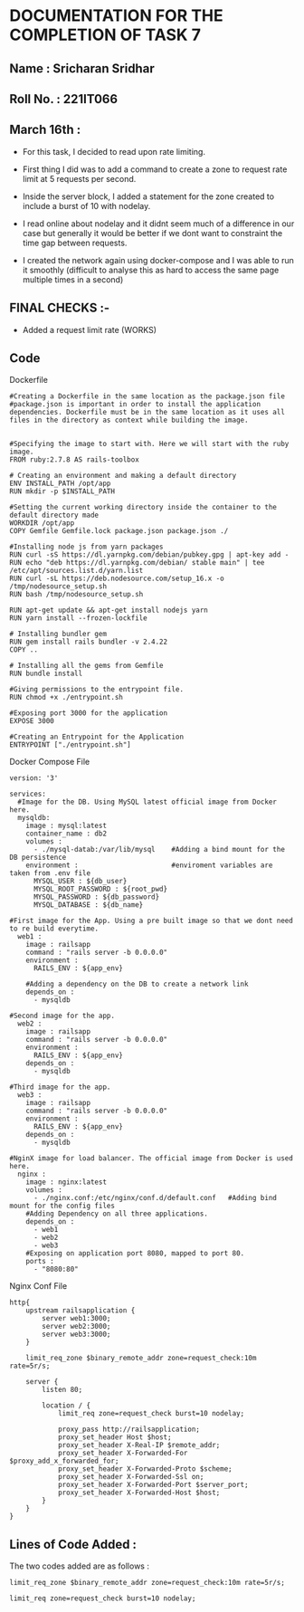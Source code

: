 # DOCUMENTATION FOR THE COMPLETION OF TASK 7

## Name : Sricharan Sridhar
## Roll No. : 221IT066

## March 16th :

* For this task, I decided to read upon rate limiting.
* First thing I did was to add a command to create a zone to request rate limit at 5 requests per second.
* Inside the server block, I added a statement for the zone created to include a burst of 10 with nodelay.
* I read online about nodelay and it didnt seem much of a difference in our case but generally it would be better if we dont want to constraint the time gap between requests.

* I created the network again using docker-compose and I was able to run it smoothly (difficult to analyse this as hard to access the same page multiple times in a second)

## FINAL CHECKS :-

* Added a request limit rate (WORKS)

## Code

Dockerfile
```
#Creating a Dockerfile in the same location as the package.json file
#package.json is important in order to install the application dependencies. Dockerfile must be in the same location as it uses all files in the directory as context while building the image.


#Specifying the image to start with. Here we will start with the ruby image.
FROM ruby:2.7.8	AS rails-toolbox

# Creating an environment and making a default directory
ENV INSTALL_PATH /opt/app
RUN mkdir -p $INSTALL_PATH

#Setting the current working directory inside the container to the default directory made
WORKDIR /opt/app
COPY Gemfile Gemfile.lock package.json package.json ./

#Installing node js from yarn packages
RUN curl -sS https://dl.yarnpkg.com/debian/pubkey.gpg | apt-key add -
RUN echo "deb https://dl.yarnpkg.com/debian/ stable main" | tee /etc/apt/sources.list.d/yarn.list
RUN curl -sL https://deb.nodesource.com/setup_16.x -o /tmp/nodesource_setup.sh
RUN bash /tmp/nodesource_setup.sh

RUN apt-get update && apt-get install nodejs yarn
RUN yarn install --frozen-lockfile

# Installing bundler gem
RUN gem install rails bundler -v 2.4.22
COPY ..

# Installing all the gems from Gemfile
RUN bundle install

#Giving permissions to the entrypoint file.
RUN chmod +x ./entrypoint.sh

#Exposing port 3000 for the application
EXPOSE 3000

#Creating an Entrypoint for the Application
ENTRYPOINT ["./entrypoint.sh"]
```

Docker Compose File
```
version: '3'

services:
  #Image for the DB. Using MySQL latest official image from Docker here.
  mysqldb:
    image : mysql:latest
    container_name : db2
    volumes :
      - ./mysql-datab:/var/lib/mysql    #Adding a bind mount for the DB persistence
    environment :                       #enviroment variables are taken from .env file
      MYSQL_USER : ${db_user}           
      MYSQL_ROOT_PASSWORD : ${root_pwd}
      MYSQL_PASSWORD : ${db_password}
      MYSQL_DATABASE : ${db_name}
      
#First image for the App. Using a pre built image so that we dont need to re build everytime.
  web1 :
    image : railsapp
    command : "rails server -b 0.0.0.0"
    environment :
      RAILS_ENV : ${app_env}

    #Adding a dependency on the DB to create a network link
    depends_on :
      - mysqldb
      
#Second image for the app.     
  web2 :
    image : railsapp
    command : "rails server -b 0.0.0.0"
    environment :
      RAILS_ENV : ${app_env}
    depends_on :
      - mysqldb

#Third image for the app.
  web3 :
    image : railsapp
    command : "rails server -b 0.0.0.0"
    environment :
      RAILS_ENV : ${app_env}
    depends_on :
      - mysqldb

#NginX image for load balancer. The official image from Docker is used here.      
  nginx :
    image : nginx:latest
    volumes : 	
      - ./nginx.conf:/etc/nginx/conf.d/default.conf   #Adding bind mount for the config files
    #Adding Dependency on all three applications.
    depends_on :
      - web1
      - web2
      - web3
    #Exposing on application port 8080, mapped to port 80.  
    ports :
      - "8080:80" 
```

Nginx Conf File
```
http{
 	upstream railsapplication {
		server web1:3000;
		server web2:3000;
		server web3:3000;
	}
	
	limit_req_zone $binary_remote_addr zone=request_check:10m rate=5r/s;
	
	server {
	    listen 80;

	    location / {
	        limit_req zone=request_check burst=10 nodelay;

	        proxy_pass http://railsapplication;
	        proxy_set_header Host $host;
	        proxy_set_header X-Real-IP $remote_addr;
	        proxy_set_header X-Forwarded-For $proxy_add_x_forwarded_for;
	        proxy_set_header X-Forwarded-Proto $scheme;
			proxy_set_header X-Forwarded-Ssl on; 
  			proxy_set_header X-Forwarded-Port $server_port;
  			proxy_set_header X-Forwarded-Host $host;
	    }
	}
}
```

## Lines of Code Added :

The two codes added are as follows : 
```
limit_req_zone $binary_remote_addr zone=request_check:10m rate=5r/s;

limit_req zone=request_check burst=10 nodelay;
```

